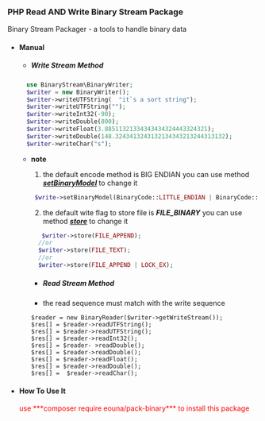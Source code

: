 ### PHP Read AND Write Binary Stream Package 
Binary Stream Packager - a tools to handle binary data

- #### Manual
  
  - ##### Write Stream Method


  ````php
    use BinaryStream\BinaryWriter;
    $writer = new BinaryWriter();
    $writer->writeUTFString(  "it`s a sort string");
    $writer->writeUTFString("");
    $writer->writeInt32(-90);
    $writer->writeDouble(800);
    $writer->writeFloat(3.88511321334343434324443324321);
    $writer->writeDouble(148.3243413243132134343213244313132);
    $writer->writeChar("s");
  ````
 
  - **note**
        
    1. the default encode method is BIG ENDIAN you can use method ***<u>*setBinaryModel*</u>*** to change it
    
     ````php
      $write->setBinaryModel(BinaryCode::LITTLE_ENDIAN | BinaryCode::BIG_ENDIAN);
    `````
    2. the  default wite flag to store file is ***FILE_BINARY*** you can use method ***<u>*store*</u>*** to change it
 
    ````php
       $writer->store(FILE_APPEND);
      //or 
      $writer->store(FILE_TEXT);
      //or
      $writer->store(FILE_APPEND | LOCK_EX);
    `````


    - ##### Read Stream Method
    - the read sequence must match with the write sequence
    
    ````
    $reader = new BinaryReader($writer->getWriteStream());
    $res[] = $reader->readUTFString();
    $res[] = $reader->readUTFString();
    $res[] = $reader->readInt32();
    $res[] = $reader- >readDouble();
    $res[] = $reader->readDouble();
    $res[] = $reader->readFloat();
    $res[] = $reader->readDouble();
    $res[] =  $reader->readChar();
    ````

- #### How To Use It
    <p style = "color: red;">use ***composer require eouna/pack-binary*** to install this package</p>

